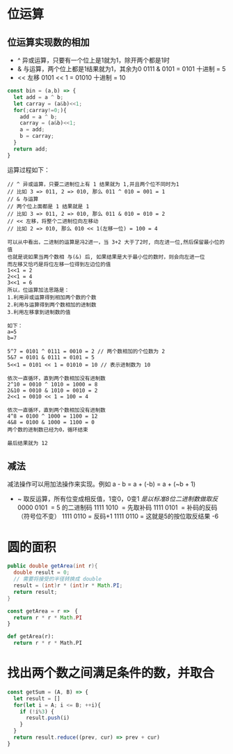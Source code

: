 
# 位运算

## 位运算实现数的相加

+ ^ 异或运算，只要有一个位上是1就为1，除开两个都是1时
+ & 与运算，两个位上都是1结果就为1，其余为0
  0111 & 0101 = 0101 十进制 = 5
+ << 左移
  0101 << 1 = 01010 十进制 = 10

```javascript
const bin = (a,b) => {
  let add = a ^ b;
  let carray = (a&b)<<1;
  for(;carray!=0;){
    add = a ^ b;
    carray = (a&b)<<1;
    a = add;
    b = carray;
  }
  return add;
}
```
运算过程如下：
```
// ^ 异或运算，只要二进制位上有 1 结果就为 1,并且两个位不同时为1
// 比如 3 => 011, 2 => 010, 那么 011 ^ 010 = 001 = 1
// & 与运算
// 两个位上面都是 1 结果就是 1
// 比如 3 => 011, 2 => 010, 那么 011 & 010 = 010 = 2 
// << 左移，将整个二进制位向左移动
// 比如 2 => 010, 那么 010 << 1(左移一位) = 100 = 4

可以从中看出，二进制的运算是冯2进一，当 3+2 大于了2时, 向左进一位,然后保留最小位的值
也就是说如果当两个数相 与(&) 后, 如果结果是大于最小位的数时，则会向左进一位
而左移又恰巧是将位左移一位得到左边位的值
1<<1 = 2
2<<1 = 4
3<<1 = 6
所以，位运算加法思路是：
1.利用异或运算得到相加两个数的个数
2.利用与运算得到两个数相加的进制数
3.利用左移拿到进制数的值

如下：
a=5
b=7

5^7 = 0101 ^ 0111 = 0010 = 2 // 两个数相加的个位数为 2
5&7 = 0101 & 0111 = 0101 = 5  
5<<1 = 0101 << 1 = 01010 = 10 // 表示进制数为 10

依次一直循环，直到两个数相加没有进制数
2^10 = 0010 ^ 1010 = 1000 = 8
2&10 = 0010 & 1010 = 0010 = 2
2<<1 = 0010 << 1 = 100 = 4

依次一直循环，直到两个数相加没有进制数
4^8 = 0100 ^ 1000 = 1100 = 12
4&8 = 0100 & 1000 = 1100 = 0
两个数的进制数已经为0，循环结束

最后结果就为 12
```

## 减法

减法操作可以用加法操作来实现。例如 a - b = a + (-b) = a + (~b + 1)
+ ~ 取反运算，所有位变成相反值，1变0，0变1
*是以标准8位二进制数做取反*
0000 0101  = 5 的二进制码
1111 1010  = 先取补码
1111 0101  = 补码的反码（符号位不变）
1111 0110  = 反码+1
1111 0110  = 这就是5的按位取反结果 -6

# 圆的面积 

```java
public double getArea(int r){
  double result = 0;
  // 需要将接受的半径转换成 double
  result = (int)r * (int)r * Math.PI;
  return result;
}
```

```javascript
const getArea = r =>　{
  return r * r * Math.PI
}
```

```python
def getArea(r):
  return r * r * Math.PI
```

# 找出两个数之间满足条件的数，并取合

```javascript
const getSum = (A, B) => {
  let result = []
  for(let i = A; i <= B; ++i){
    if (!i%3) {
      result.push(i)
    }
  }
  return result.reduce((prev, cur) => prev + cur)
}
```